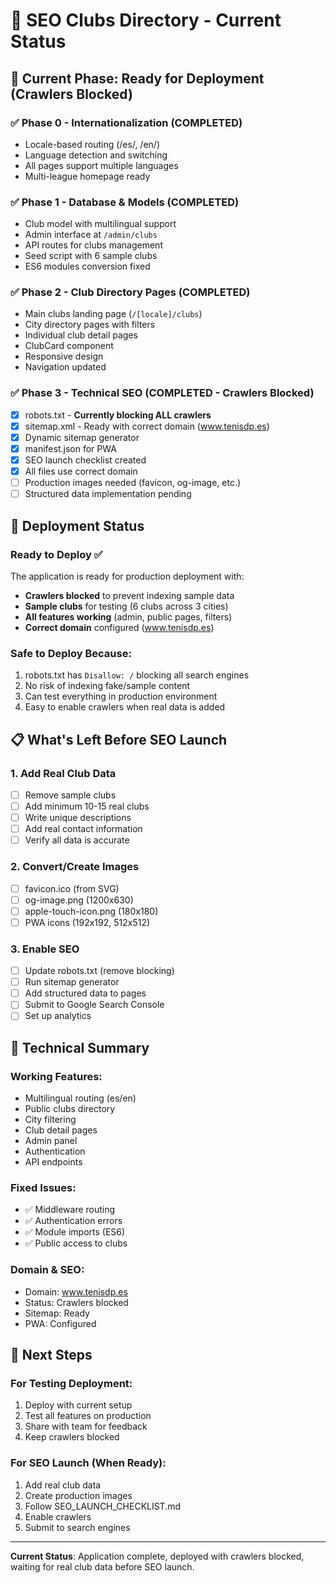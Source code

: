# 🎾 SEO Clubs Directory - Current Status

## 📍 Current Phase: Ready for Deployment (Crawlers Blocked)

### ✅ Phase 0 - Internationalization (COMPLETED)
- Locale-based routing (/es/, /en/)
- Language detection and switching
- All pages support multiple languages
- Multi-league homepage ready

### ✅ Phase 1 - Database & Models (COMPLETED)
- Club model with multilingual support
- Admin interface at `/admin/clubs`
- API routes for clubs management
- Seed script with 6 sample clubs
- ES6 modules conversion fixed

### ✅ Phase 2 - Club Directory Pages (COMPLETED)
- Main clubs landing page (`/[locale]/clubs`)
- City directory pages with filters
- Individual club detail pages
- ClubCard component
- Responsive design
- Navigation updated

### ✅ Phase 3 - Technical SEO (COMPLETED - Crawlers Blocked)
- [x] robots.txt - **Currently blocking ALL crawlers**
- [x] sitemap.xml - Ready with correct domain (www.tenisdp.es)
- [x] Dynamic sitemap generator
- [x] manifest.json for PWA
- [x] SEO launch checklist created
- [x] All files use correct domain
- [ ] Production images needed (favicon, og-image, etc.)
- [ ] Structured data implementation pending

## 🚀 Deployment Status

### Ready to Deploy ✅
The application is ready for production deployment with:
- **Crawlers blocked** to prevent indexing sample data
- **Sample clubs** for testing (6 clubs across 3 cities)
- **All features working** (admin, public pages, filters)
- **Correct domain** configured (www.tenisdp.es)

### Safe to Deploy Because:
1. robots.txt has `Disallow: /` blocking all search engines
2. No risk of indexing fake/sample content
3. Can test everything in production environment
4. Easy to enable crawlers when real data is added

## 📋 What's Left Before SEO Launch

### 1. **Add Real Club Data**
- [ ] Remove sample clubs
- [ ] Add minimum 10-15 real clubs
- [ ] Write unique descriptions
- [ ] Add real contact information
- [ ] Verify all data is accurate

### 2. **Convert/Create Images**
- [ ] favicon.ico (from SVG)
- [ ] og-image.png (1200x630)
- [ ] apple-touch-icon.png (180x180)
- [ ] PWA icons (192x192, 512x512)

### 3. **Enable SEO**
- [ ] Update robots.txt (remove blocking)
- [ ] Run sitemap generator
- [ ] Add structured data to pages
- [ ] Submit to Google Search Console
- [ ] Set up analytics

## 🔧 Technical Summary

### Working Features:
- Multilingual routing (es/en)
- Public clubs directory
- City filtering
- Club detail pages
- Admin panel
- Authentication
- API endpoints

### Fixed Issues:
- ✅ Middleware routing
- ✅ Authentication errors
- ✅ Module imports (ES6)
- ✅ Public access to clubs

### Domain & SEO:
- Domain: www.tenisdp.es
- Status: Crawlers blocked
- Sitemap: Ready
- PWA: Configured

## 🎯 Next Steps

### For Testing Deployment:
1. Deploy with current setup
2. Test all features on production
3. Share with team for feedback
4. Keep crawlers blocked

### For SEO Launch (When Ready):
1. Add real club data
2. Create production images
3. Follow SEO_LAUNCH_CHECKLIST.md
4. Enable crawlers
5. Submit to search engines

---

**Current Status**: Application complete, deployed with crawlers blocked, waiting for real club data before SEO launch.